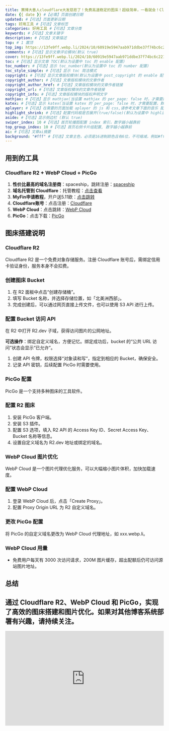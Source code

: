 ```yaml
---
title: 赛博大善人cloudflare大发慈悲了！免费高速稳定的图床！超级简单，一看就会！Cloudflare R2 + WebP Cloud + PicGo GitHub  #【必需】页面标题
date: {{ date }} #【必需】页面创建日期
updated: #【可选】页面更新日期
tags: 好用工具 #【可选】文章标签
categories: 好用工具 #【可选】文章分类
keywords: #【可选】文章关键字
description: #【可选】文章描述
top: # 1 置顶
top_img: https://13fe9ff.webp.li/2024/10/60919e5947aab971ddbe37f74bc6c221.png #【可选】文章顶部图片
comments: #【可选】显示文章评论模块(默认 true)
cover: https://13fe9ff.webp.li/2024/10/60919e5947aab971ddbe37f74bc6c221.png #【可选】文章缩略图(如果没有设置 top_img,文章页顶部将显示缩略图，可设为 false/图片地址/留空)
toc: #【可选】显示文章 TOC(默认为设置中 toc 的 enable 配置)
toc_number: #【可选】显示 toc_number(默认为设置中 toc 的 number 配置)
toc_style_simple: #【可选】显示 toc 简洁模式
copyright: #【可选】显示文章版权模块(默认为设置中 post_copyright 的 enable 配置)
copyright_author: #【可选】文章版权模块的文章作者
copyright_author_href: #【可选】文章版权模块的文章作者链接
copyright_url: #【可选】文章版权模块的文章作者链接
copyright_info: #【可选】文章版权模块的版权声明文字
mathjax: #【可选】显示 mathjax(当设置 mathjax 的 per_page: false 时，才需要配置，默认 false)
katex: #【可选】显示 katex(当设置 katex 的 per_page: false 时，才需要配置，默认 false)
aplayer: #【可选】在需要的页面加载 aplayer 的 js 和 css,请参考文章下面的音乐 配置
highlight_shrink: #【可选】配置代码框是否展开(true/false)(默认为设置中 highlight_shrink 的配置)
aside: #【可选】显示侧边栏 (默认 true)
swiper_index: 10 #【可选】首页轮播图配置 index 索引，数字越小越靠前
top_group_index: 10 #【可选】首页右侧卡片组配置, 数字越小越靠前
ai: #【可选】文章ai摘要
background: "#fff" #【可选】文章主色，必须是16进制颜色且有6位，不可缩减，例如#ffffff 不可写成#fff
---
```


## 用到的工具

### Cloudflare R2 + WebP Cloud + PicGo

1. **性价比最高的域名注册商**：spaceship，跳转注册：[spaceship](https://spaceship.sjv.io/liminstudio)
2. **域名托管到 Cloudflare**：托管教程：[点击查看](https://youtu.be/3a6ImhcizcU?si=eb-XFVeDBwwbBKzi)
3. **MyFin申请教程**，开户送5.11欧：[点击跳转](https://draft.blogger.com/blog/post/edit/8483999502037447656/716317183665817084#)
4. **Cloudflare账号**：点击注册：[Cloudflare](https://www.cloudflare.com/zh-cn/)
5. **WebP Cloud**：点击跳转：[WebP Cloud](https://dashboard.webp.se/login)
6. **PicGo**：点击下载：[PicGo](https://github.com/Molunerfinn/PicGo/releases)

## 图床搭建说明

### Cloudflare R2

Cloudflare R2 是一个免费对象存储服务。注册 Cloudflare 账号后，需绑定信用卡验证身份，服务本身不会扣费。

### 创建图床 Bucket

1. 在 R2 面板中点击“创建存储桶”。
2. 填写 Bucket 名称，并选择存储位置，如「北美洲西部」。
3. 完成创建后，可以通过网页直接上传文件，也可以使用 S3 API 进行上传。

### 配置 Bucket 访问 API

在 R2 中打开 R2.dev 子域，获得访问图片的公网地址。

**可选操作**：绑定自定义域名，方便记忆。绑定成功后，bucket 的“公共 URL 访问”状态会显示“已允许”。

1. 创建 API 令牌，权限选择“对象读和写”，指定到相应的 Bucket，确保安全。
2. 记录 API 密钥，后续配置 PicGo 时需要使用。

### PicGo 配置

PicGo 是一个支持多种图床的工具软件。

### 配置 R2 图床

1. 安装 PicGo 客户端。
2. 安装 S3 插件。
3. 配置 S3 选项，填入 R2 API 的 Access Key ID、Secret Access Key、Bucket 名称等信息。
4. 设置自定义域名为 R2.dev 地址或绑定的域名。

### WebP Cloud 图片优化

WebP Cloud 是一个图片代理优化服务，可以大幅缩小图片体积，加快加载速度。

### 配置 WebP Cloud

1. 登录 WebP Cloud 后，点击「Create Proxy」。
2. 配置 Proxy Origin URL 为 R2 自定义域名。

### 更改 PicGo 配置

将 PicGo 的自定义域名更改为 WebP Cloud 代理地址，如 xxx.webp.li。

### WebP Cloud 用量

- 免费用户每天有 3000 次访问请求，200M 图片缓存，超出配额后仍可访问源站图片地址。

## 总结

通过 Cloudflare R2、WebP Cloud 和 PicGo，实现了高效的图床搭建和图片优化。如果对其他博客系统部署有兴趣，请持续关注。
---

<div class="video-container">
[<iframe width="560" height="315" src="https://www.youtube.com/embed/ah5szwr4JxM?si=An711avRUeUUc7x1" title="YouTube video player" frameborder="0" allow="accelerometer; autoplay; clipboard-write; encrypted-media; gyroscope; picture-in-picture; web-share" referrerpolicy="strict-origin-when-cross-origin" allowfullscreen></iframe>]
</div>

<style>
.video-container {
    position: relative;
    width: 100%;
    padding-top: 56.25%; /* 16:9 aspect ratio (height/width = 9/16 * 100%) */
}

.video-container iframe {
    position: absolute;
    top: 0;
    left: 0;
    width: 100%;
    height: 100%;
}
</style>

